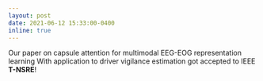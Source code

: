 ```yaml
---
layout: post
date: 2021-06-12 15:33:00-0400
inline: true
---
```


Our paper on capsule attention for multimodal EEG-EOG representation learning With application to driver vigilance estimation got accepted to IEEE **T-NSRE**!
